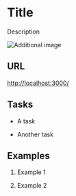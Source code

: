 # Title

Description

![Additional image](additional-image.png 'Additional image')

## URL

[http://localhost:3000/](http://localhost:3000/)

## Tasks

- A task

- Another task

## Examples

1. Example 1

2. Example 2
